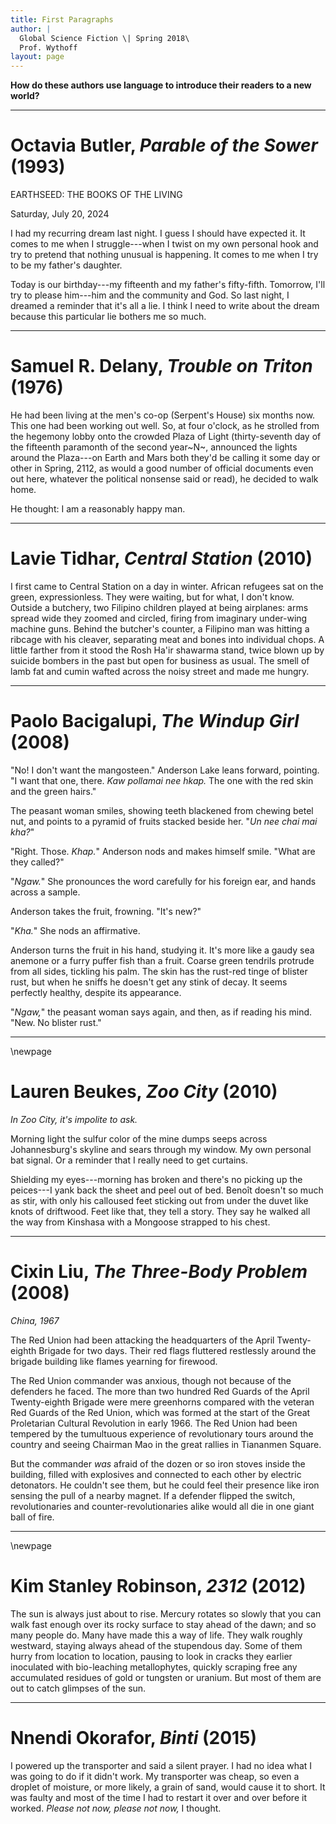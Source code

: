 ```yaml
---
title: First Paragraphs
author: |
  Global Science Fiction \| Spring 2018\
  Prof. Wythoff
layout: page
---
```


**How do these authors use language to introduce their readers to a new world?**

***********

# Octavia Butler, *Parable of the Sower* (1993)

EARTHSEED: THE BOOKS OF THE LIVING

Saturday, July 20, 2024

I had my recurring dream last night. I guess I should have expected it. It comes to me when I struggle---when I twist on my own personal hook and try to pretend that nothing unusual is happening. It comes to me when I try to be my father's daughter.

Today is our birthday---my fifteenth and my father's fifty-fifth.  Tomorrow, I'll try to please him---him and the community and God. So last night, I dreamed a reminder that it's all a lie. I think I need to write about the dream because this particular lie bothers me so much.

***********

# Samuel R. Delany, *Trouble on Triton* (1976)

He had been living at the men's co-op (Serpent's House) six months now. This one had been working out well. So, at four o'clock, as he strolled from the hegemony lobby onto the crowded Plaza of Light (thirty-seventh day of the fifteenth paramonth of the second year~N~, announced the lights around the Plaza---on Earth and Mars both they'd be calling it some day or other in Spring, 2112, as would a good number of official documents even out here, whatever the political nonsense said or read), he decided to walk home.

He thought: I am a reasonably happy man.

***********

# Lavie Tidhar, *Central Station* (2010)

I first came to Central Station on a day in winter. African refugees sat on the green, expressionless. They were waiting, but for what, I don't know. Outside a butchery, two Filipino children played at being airplanes: arms spread wide they zoomed and circled, firing from imaginary under-wing machine guns. Behind the butcher's counter, a Filipino man was hitting a ribcage with his cleaver, separating meat and bones into individual chops. A little farther from it stood the Rosh Ha'ir shawarma stand, twice blown up by suicide bombers in the past but open for business as usual. The smell of lamb fat and cumin wafted across the noisy street and made me hungry.

***********

# Paolo Bacigalupi, *The Windup Girl* (2008)

"No! I don't want the mangosteen." Anderson Lake leans forward, pointing. "I want that one, there. *Kaw pollamai nee hkap.* The one with the red skin and the green hairs."

The peasant woman smiles, showing teeth blackened from chewing betel nut, and points to a pyramid of fruits stacked beside her. "*Un nee chai mai kha?*"

"Right. Those. *Khap.*" Anderson nods and makes himself smile. "What are they called?"

"*Ngaw.*" She pronounces the word carefully for his foreign ear, and hands across a sample.

Anderson takes the fruit, frowning. "It's new?"

"*Kha.*" She nods an affirmative.

Anderson turns the fruit in his hand, studying it. It's more like a gaudy sea anemone or a furry puffer fish than a fruit. Coarse green tendrils protrude from all sides, tickling his palm. The skin has the rust-red tinge of blister rust, but when he sniffs he doesn't get any stink of decay. It seems perfectly healthy, despite its appearance.

"*Ngaw,*" the peasant woman says again, and then, as if reading his mind. "New. No blister rust."

***********

\newpage

# Lauren Beukes, *Zoo City* (2010)

*In Zoo City, it's impolite to ask.*

Morning light the sulfur color of the mine dumps seeps across Johannesburg's skyline and sears through my window. My own personal bat signal. Or a reminder that I really need to get curtains.

Shielding my eyes---morning has broken and there's no picking up the peices---I yank back the sheet and peel out of bed.  Benoît doesn't so much as stir, with only his calloused feet sticking out from under the duvet like knots of driftwood. Feet like that, they tell a story. They say he walked all the way from Kinshasa with a Mongoose strapped to his chest.

***********

# Cixin Liu, *The Three-Body Problem* (2008)

*China, 1967*

The Red Union had been attacking the headquarters of the April Twenty-eighth Brigade for two days. Their red flags fluttered restlessly around the brigade building like flames yearning for firewood.

The Red Union commander was anxious, though not because of the defenders he faced. The more than two hundred Red Guards of the April Twenty-eighth Brigade were mere greenhorns compared with the veteran Red Guards of the Red Union, which was formed at the start of the Great Proletarian Cultural Revolution in early 1966. The Red Union had been tempered by the tumultuous experience of revolutionary tours around the country and seeing Chairman Mao in the great rallies in Tiananmen Square.

But the commander *was* afraid of the dozen or so iron stoves inside the building, filled with explosives and connected to each other by electric detonators. He couldn't see them, but he could feel their presence like iron sensing the pull of a nearby magnet. If a defender flipped the switch, revolutionaries and counter-revolutionaries alike would all die in one giant ball of fire.

***********

\newpage

# Kim Stanley Robinson, *2312* (2012)

The sun is always just about to rise. Mercury rotates so slowly that you can walk fast enough over its rocky surface to stay ahead of the dawn; and so many people do. Many have made this a way of life. They walk roughly westward, staying always ahead of the stupendous day. Some of them hurry from location to location, pausing to look in cracks they earlier inoculated with bio-leaching metallophytes, quickly scraping free any accumulated residues of gold or tungsten or uranium. But most of them are out to catch glimpses of the sun.

***********

# Nnendi Okorafor, *Binti* (2015)

I powered up the transporter and said a silent prayer. I had no idea what I was going to do if it didn't work. My transporter was cheap, so even a droplet of moisture, or more likely, a grain of sand, would cause it to short. It was faulty and most of the time I had to restart it over and over before it worked. *Please not now, please not now,* I thought.
